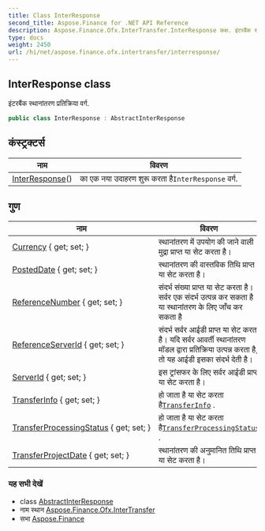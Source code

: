 ```yaml
---
title: Class InterResponse
second_title: Aspose.Finance for .NET API Reference
description: Aspose.Finance.Ofx.InterTransfer.InterResponse कक्ष. इंटरबैंक स्थनंतरण प्रतक्रय वर्ग.
type: docs
weight: 2450
url: /hi/net/aspose.finance.ofx.intertransfer/interresponse/
---
```

## InterResponse class

इंटरबैंक स्थानांतरण प्रतिक्रिया वर्ग.

```csharp
public class InterResponse : AbstractInterResponse
```

## कंस्ट्रक्टर्स

| नाम | विवरण |
| --- | --- |
| [InterResponse](interresponse/)() | का एक नया उदाहरण शुरू करता है`InterResponse` वर्ग. |

## गुण

| नाम | विवरण |
| --- | --- |
| [Currency](../../aspose.finance.ofx.intertransfer/interresponse/currency/) { get; set; } | स्थानांतरण में उपयोग की जाने वाली मुद्रा प्राप्त या सेट करता है। |
| [PostedDate](../../aspose.finance.ofx.intertransfer/interresponse/posteddate/) { get; set; } | स्थानांतरण की वास्तविक तिथि प्राप्त या सेट करता है। |
| [ReferenceNumber](../../aspose.finance.ofx.intertransfer/interresponse/referencenumber/) { get; set; } | संदर्भ संख्या प्राप्त या सेट करता है। सर्वर एक संदर्भ उत्पन्न कर सकता है या स्थानांतरण के लिए जाँच कर सकता है |
| [ReferenceServerId](../../aspose.finance.ofx.intertransfer/interresponse/referenceserverid/) { get; set; } | संदर्भ सर्वर आईडी प्राप्त या सेट करता है। यदि सर्वर आवर्ती स्थानांतरण मॉडल द्वारा प्रतिक्रिया उत्पन्न करता है, तो यह आईडी इसका संदर्भ देती है। |
| [ServerId](../../aspose.finance.ofx.intertransfer/interresponse/serverid/) { get; set; } | इस ट्रांसफर के लिए सर्वर आईडी प्राप्त या सेट करता है। |
| [TransferInfo](../../aspose.finance.ofx.intertransfer/interresponse/transferinfo/) { get; set; } | हो जाता है या सेट करता है[`TransferInfo`](./transferinfo/) . |
| [TransferProcessingStatus](../../aspose.finance.ofx.intertransfer/interresponse/transferprocessingstatus/) { get; set; } | हो जाता है या सेट करता है[`TransferProcessingStatus`](./transferprocessingstatus/) . |
| [TransferProjectDate](../../aspose.finance.ofx.intertransfer/interresponse/transferprojectdate/) { get; set; } | स्थानांतरण की अनुमानित तिथि प्राप्त या सेट करता है। |

### यह सभी देखें

* class [AbstractInterResponse](../abstractinterresponse/)
* नाम स्थान [Aspose.Finance.Ofx.InterTransfer](../../aspose.finance.ofx.intertransfer/)
* सभा [Aspose.Finance](../../)


